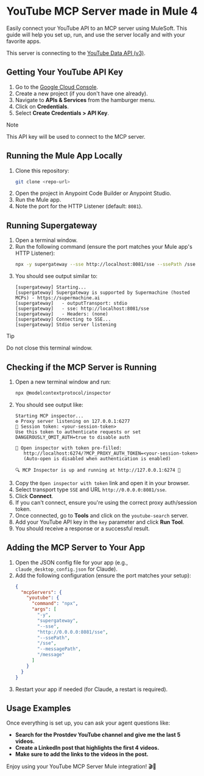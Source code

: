 # YouTube MCP Server made in Mule 4

Easily connect your YouTube API to an MCP server using MuleSoft. This guide will help you set up, run, and use the server locally and with your favorite apps.

This server is connecting to the [YouTube Data API (v3)](https://developers.google.com/youtube/v3/docs/search/list).


## Getting Your YouTube API Key

1. Go to the [Google Cloud Console](https://console.cloud.google.com/).
2. Create a new project (if you don't have one already).
3. Navigate to **APIs & Services** from the hamburger menu.
4. Click on **Credentials**.
5. Select **Create Credentials > API Key**.

> [!NOTE] 
> This API key will be used to connect to the MCP server.


## Running the Mule App Locally

1. Clone this repository:
   ```sh
   git clone <repo-url>
   ```
2. Open the project in Anypoint Code Builder or Anypoint Studio.
3. Run the Mule app.
4. Note the port for the HTTP Listener (default: `8081`).

## Running Supergateway

1. Open a terminal window.
2. Run the following command (ensure the port matches your Mule app's HTTP Listener):
   ```sh
   npx -y supergateway --sse http://localhost:8081/sse --ssePath /sse --messagePath /message
   ```
3. You should see output similar to:
   ```
   [supergateway] Starting...
   [supergateway] Supergateway is supported by Supermachine (hosted MCPs) - https://supermachine.ai
   [supergateway]   - outputTransport: stdio
   [supergateway]   - sse: http://localhost:8081/sse
   [supergateway]   - Headers: (none)
   [supergateway] Connecting to SSE...
   [supergateway] Stdio server listening
   ```
   
> [!TIP] 
> Do not close this terminal window.

## Checking if the MCP Server is Running

1. Open a new terminal window and run:
   ```sh
   npx @modelcontextprotocol/inspector
   ```
2. You should see output like:
   ```
   Starting MCP inspector...
   ⚙️ Proxy server listening on 127.0.0.1:6277
   🔑 Session token: <your-session-token>
   Use this token to authenticate requests or set DANGEROUSLY_OMIT_AUTH=true to disable auth

   🔗 Open inspector with token pre-filled:
      http://localhost:6274/?MCP_PROXY_AUTH_TOKEN=<your-session-token>
      (Auto-open is disabled when authentication is enabled)

   🔍 MCP Inspector is up and running at http://127.0.0.1:6274 🚀
   ```
3. Copy the `Open inspector with token` link and open it in your browser.
4. Select transport type `SSE` and URL `http://0.0.0.0:8081/sse`.
5. Click **Connect**.
6. If you can't connect, ensure you're using the correct proxy auth/session token.
7. Once connected, go to **Tools** and click on the `youtube-search` server.
8. Add your YouTube API key in the `key` parameter and click **Run Tool**.
9. You should receive a response or a successful result.

## Adding the MCP Server to Your App

1. Open the JSON config file for your app (e.g., `claude_desktop_config.json` for Claude).
2. Add the following configuration (ensure the port matches your setup):
   ```json
   {
     "mcpServers": {
       "youtube": {
         "command": "npx",
         "args": [
           "-y",
           "supergateway",
           "--sse",
           "http://0.0.0.0:8081/sse",
           "--ssePath",
           "/sse",
           "--messagePath",
           "/message"
         ]
       }
     }
   }
   ```
3. Restart your app if needed (for Claude, a restart is required).

## Usage Examples
Once everything is set up, you can ask your agent questions like:

- **Search for the Prostdev YouTube channel and give me the last 5 videos.**
- **Create a LinkedIn post that highlights the first 4 videos.**
- **Make sure to add the links to the videos in the post.**

Enjoy using your YouTube MCP Server Mule integration! 🎬🚀
